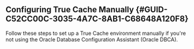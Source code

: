 ##  Configuring True Cache Manually {#GUID-C52CC00C-3035-4A7C-8AB1-C68648A120F8} 

Follow these steps to set up a True Cache environment manually if you're not using the Oracle Database Configuration Assistant (Oracle DBCA). 
